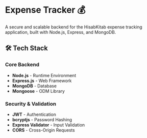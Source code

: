 # Expense Tracker 💰

A secure and scalable backend for the HisabKitab expense tracking application, built with Node.js, Express, and MongoDB.

## 🛠️ Tech Stack

### Core Backend
- **Node.js** - Runtime Environment
- **Express.js** - Web Framework
- **MongoDB** - Database
- **Mongoose** - ODM Library

### Security & Validation
- **JWT** - Authentication
- **bcryptjs** - Password Hashing
- **Express Validator** - Input Validation
- **CORS** - Cross-Origin Requests
